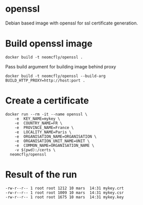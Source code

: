 # openssl
Debian based image with openssl for ssl certificate generation.

# Build openssl image

    docker build -t neomcfly/openssl .

Pass build argument for building image behind proxy

    docker build -t neomcfly/openssl --build-arg BUILD_HTTP_PROXY=http://host:port .

# Create a certificate

    docker run --rm -it --name openssl \ 
    	-e  KEY_NAME=mykey \
    	-e  COUNTRY_NAME=FR \
    	-e  PROVINCE_NAME=France \
    	-e  LOCALITY_NAME=Paris \
    	-e  ORGANISATION_NAME=ORGANISATION \
    	-e  ORGANISATION_UNIT_NAME=UNIT \
    	-e  COMMON_NAME=ORGANISATION_NAME \
    	-v $(pwd):/certs \
      neomcfly/openssl

# Result of the run

    -rw-r--r-- 1 root root 1212 10 mars  14:31 mykey.crt
    -rw-r--r-- 1 root root 1009 10 mars  14:31 mykey.csr
    -rw-r--r-- 1 root root 1675 10 mars  14:31 mykey.key
